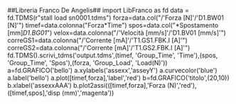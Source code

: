 ##Libreria Franco De Angelis##
import LibFranco as fd
data = fd.TDMS(r\"stall load sn0001.tdms\") 
forza=data.col(\"/'Forza [N]'/'D1.BW01 [N]'\") 
timef=data.colonna(\"Forza*Time\") 
spos=data.col(\"*Spostamento [mm]*D1.BG01*\") 
velox=data.colonna(\"/'Velocità [mm/s]'/'D1.BV01 [mm/s]'\") 
correGS1=data.colonna(\"/'Corrente [mA]'/'T1.GS1.FBK.I [A]'\") 
correGS2=data.colonna(\"/'Corrente [mA]'/'T1.GS2.FBK.I [A]'\") 
fd.TDMS().scrivi_tdms('output.tdms',(timef, 'Group_Time', 'Time'),(spos, 'Group_Time', 'Spos'),(forza, 'Group_Load', 'Load(N)'))
a=fd.GRAFICO('bello') 
a.xylabels('assexx','asseyY') 
a.curvecolor('blue') 
a.label('bello') 
a.plot([timef,forza],'label','red') 
b=fd.GRAFICO('titolo',(20,10)) 
b.xlabel('assexxAAA') 
b.plot2assi(([timef,forza],'Forza (N)','red'),([timef,spos],'disp (mm)','magenta')) 